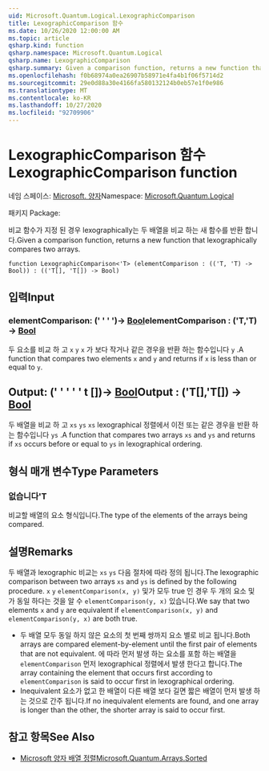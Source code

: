 ```yaml
---
uid: Microsoft.Quantum.Logical.LexographicComparison
title: LexographicComparison 함수
ms.date: 10/26/2020 12:00:00 AM
ms.topic: article
qsharp.kind: function
qsharp.namespace: Microsoft.Quantum.Logical
qsharp.name: LexographicComparison
qsharp.summary: Given a comparison function, returns a new function that lexographically compares two arrays.
ms.openlocfilehash: f0b68974a0ea26907b58971e4fa4b1f06f5714d2
ms.sourcegitcommit: 29e0d88a30e4166fa580132124b0eb57e1f0e986
ms.translationtype: MT
ms.contentlocale: ko-KR
ms.lasthandoff: 10/27/2020
ms.locfileid: "92709906"
---
```

# <a name="lexographiccomparison-function"></a><span data-ttu-id="0dd83-102">LexographicComparison 함수</span><span class="sxs-lookup"><span data-stu-id="0dd83-102">LexographicComparison function</span></span>

<span data-ttu-id="0dd83-103">네임 스페이스: [Microsoft. 양자](xref:Microsoft.Quantum.Logical)</span><span class="sxs-lookup"><span data-stu-id="0dd83-103">Namespace: [Microsoft.Quantum.Logical](xref:Microsoft.Quantum.Logical)</span></span>

<span data-ttu-id="0dd83-104">패키지 [](https://nuget.org/packages/)</span><span class="sxs-lookup"><span data-stu-id="0dd83-104">Package: [](https://nuget.org/packages/)</span></span>


<span data-ttu-id="0dd83-105">비교 함수가 지정 된 경우 lexographically는 두 배열을 비교 하는 새 함수를 반환 합니다.</span><span class="sxs-lookup"><span data-stu-id="0dd83-105">Given a comparison function, returns a new function that lexographically compares two arrays.</span></span>

```qsharp
function LexographicComparison<'T> (elementComparison : (('T, 'T) -> Bool)) : (('T[], 'T[]) -> Bool)
```


## <a name="input"></a><span data-ttu-id="0dd83-106">입력</span><span class="sxs-lookup"><span data-stu-id="0dd83-106">Input</span></span>

### <a name="elementcomparison--tt---bool"></a><span data-ttu-id="0dd83-107">elementComparison: (' ' ' ')-> [Bool](xref:microsoft.quantum.lang-ref.bool)</span><span class="sxs-lookup"><span data-stu-id="0dd83-107">elementComparison : ('T,'T) -> [Bool](xref:microsoft.quantum.lang-ref.bool)</span></span>

<span data-ttu-id="0dd83-108">두 요소를 비교 하 고 `x` `y` `x` 가 보다 작거나 같은 경우을 반환 하는 함수입니다 `y` .</span><span class="sxs-lookup"><span data-stu-id="0dd83-108">A function that compares two elements `x` and `y` and returns if `x` is less than or equal to `y`.</span></span>



## <a name="output--tt---bool"></a><span data-ttu-id="0dd83-109">Output: (' ' ' ' ' t [])-> [Bool](xref:microsoft.quantum.lang-ref.bool)</span><span class="sxs-lookup"><span data-stu-id="0dd83-109">Output : ('T[],'T[]) -> [Bool](xref:microsoft.quantum.lang-ref.bool)</span></span>

<span data-ttu-id="0dd83-110">두 배열을 비교 하 고 `xs` `ys` `xs` lexographical 정렬에서 이전 또는 같은 경우을 반환 하는 함수입니다 `ys` .</span><span class="sxs-lookup"><span data-stu-id="0dd83-110">A function that compares two arrays `xs` and `ys` and returns if `xs` occurs before or equal to `ys` in lexographical ordering.</span></span>

## <a name="type-parameters"></a><span data-ttu-id="0dd83-111">형식 매개 변수</span><span class="sxs-lookup"><span data-stu-id="0dd83-111">Type Parameters</span></span>

### <a name="t"></a><span data-ttu-id="0dd83-112">없습니다</span><span class="sxs-lookup"><span data-stu-id="0dd83-112">'T</span></span>

<span data-ttu-id="0dd83-113">비교할 배열의 요소 형식입니다.</span><span class="sxs-lookup"><span data-stu-id="0dd83-113">The type of the elements of the arrays being compared.</span></span>

## <a name="remarks"></a><span data-ttu-id="0dd83-114">설명</span><span class="sxs-lookup"><span data-stu-id="0dd83-114">Remarks</span></span>

<span data-ttu-id="0dd83-115">두 배열과 lexographic 비교는 `xs` `ys` 다음 절차에 따라 정의 됩니다.</span><span class="sxs-lookup"><span data-stu-id="0dd83-115">The lexographic comparison between two arrays `xs` and `ys` is defined by the following procedure.</span></span> <span data-ttu-id="0dd83-116">`x` `y` `elementComparison(x, y)` 및가 모두 true 인 경우 두 개의 요소 및가 동일 하다는 것을 알 수 `elementComparison(y, x)` 있습니다.</span><span class="sxs-lookup"><span data-stu-id="0dd83-116">We say that two elements `x` and `y` are equivalent if `elementComparison(x, y)` and `elementComparison(y, x)` are both true.</span></span>

- <span data-ttu-id="0dd83-117">두 배열 모두 동일 하지 않은 요소의 첫 번째 쌍까지 요소 별로 비교 됩니다.</span><span class="sxs-lookup"><span data-stu-id="0dd83-117">Both arrays are compared element-by-element until the first pair of elements that are not equivalent.</span></span> <span data-ttu-id="0dd83-118">에 따라 먼저 발생 하는 요소를 포함 하는 배열을 `elementComparison` 먼저 lexographical 정렬에서 발생 한다고 합니다.</span><span class="sxs-lookup"><span data-stu-id="0dd83-118">The array containing the element that occurs first according to `elementComparison` is said to occur first in lexographical ordering.</span></span>
- <span data-ttu-id="0dd83-119">Inequivalent 요소가 없고 한 배열이 다른 배열 보다 길면 짧은 배열이 먼저 발생 하는 것으로 간주 됩니다.</span><span class="sxs-lookup"><span data-stu-id="0dd83-119">If no inequivalent elements are found, and one array is longer than the other, the shorter array is said to occur first.</span></span>

## <a name="see-also"></a><span data-ttu-id="0dd83-120">참고 항목</span><span class="sxs-lookup"><span data-stu-id="0dd83-120">See Also</span></span>

- [<span data-ttu-id="0dd83-121">Microsoft 양자 배열 정렬</span><span class="sxs-lookup"><span data-stu-id="0dd83-121">Microsoft.Quantum.Arrays.Sorted</span></span>](xref:Microsoft.Quantum.Arrays.Sorted)